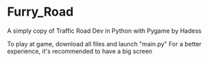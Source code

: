 # Furry_Road
A simply copy of Traffic Road Dev in Python with Pygame by Hadess

To play at game, download all files and launch "main.py"
For a better experience, it's recommended to have a big screen 
